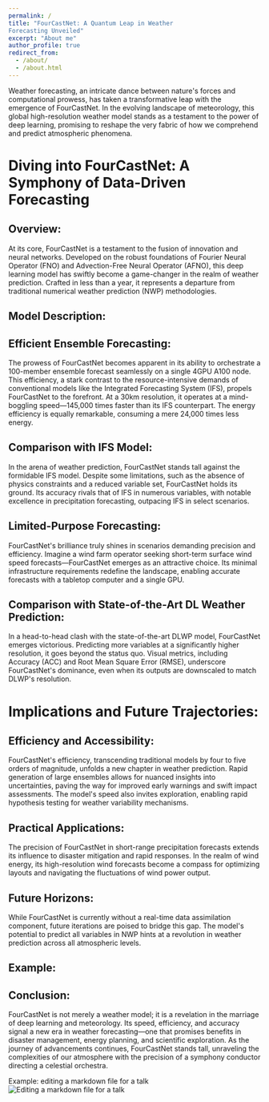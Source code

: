 ```yaml
---
permalink: /
title: "FourCastNet: A Quantum Leap in Weather
Forecasting Unveiled"
excerpt: "About me"
author_profile: true
redirect_from: 
  - /about/
  - /about.html
---
```


Weather forecasting, an intricate dance between nature's forces and computational prowess, has taken a transformative leap with the emergence of FourCastNet. In the evolving landscape of meteorology, this global high-resolution weather model stands as a testament to the power of deep learning, promising to reshape the very fabric of how we comprehend and predict atmospheric phenomena.

Diving into FourCastNet: A Symphony of Data-Driven Forecasting
======

Overview:
------

At its core, FourCastNet is a testament to the fusion of innovation and neural networks. Developed on the robust foundations of Fourier Neural Operator (FNO) and Advection-Free Neural Operator (AFNO), this deep learning model has swiftly become a game-changer in the realm of weather prediction. Crafted in less than a year, it represents a departure from traditional numerical weather prediction (NWP) methodologies.

Model Description:
------

Efficient Ensemble Forecasting:
------

The prowess of FourCastNet becomes apparent in its ability to orchestrate a 100-member ensemble forecast seamlessly on a single 4GPU A100 node. This efficiency, a stark contrast to the resource-intensive demands of conventional models like the Integrated Forecasting System (IFS), propels FourCastNet to the forefront. At a 30km resolution, it operates at a mind-boggling speed—145,000 times faster than its IFS counterpart. The energy efficiency is equally remarkable, consuming a mere 24,000 times less energy.

Comparison with IFS Model:
------

In the arena of weather prediction, FourCastNet stands tall against the formidable IFS model. Despite some limitations, such as the absence of physics constraints and a reduced variable set, FourCastNet holds its ground. Its accuracy rivals that of IFS in numerous variables, with notable excellence in precipitation forecasting, outpacing IFS in select scenarios.

Limited-Purpose Forecasting:
------

FourCastNet's brilliance truly shines in scenarios demanding precision and efficiency. Imagine a wind farm operator seeking short-term surface wind speed forecasts—FourCastNet emerges as an attractive choice. Its minimal infrastructure requirements redefine the landscape, enabling accurate forecasts with a tabletop computer and a single GPU.

Comparison with State-of-the-Art DL Weather Prediction:
------

In a head-to-head clash with the state-of-the-art DLWP model, FourCastNet emerges victorious. Predicting more variables at a significantly higher resolution, it goes beyond the status quo. Visual metrics, including Accuracy (ACC) and Root Mean Square Error (RMSE), underscore FourCastNet's dominance, even when its outputs are downscaled to match DLWP's resolution.

Implications and Future Trajectories:
======

Efficiency and Accessibility:
------

FourCastNet's efficiency, transcending traditional models by four to five orders of magnitude, unfolds a new chapter in weather prediction. Rapid generation of large ensembles allows for nuanced insights into uncertainties, paving the way for improved early warnings and swift impact assessments. The model's speed also invites exploration, enabling rapid hypothesis testing for weather variability mechanisms.

Practical Applications:
------

The precision of FourCastNet in short-range precipitation forecasts extends its influence to disaster mitigation and rapid responses. In the realm of wind energy, its high-resolution wind forecasts become a compass for optimizing layouts and navigating the fluctuations of wind power output.

Future Horizons:
------

While FourCastNet is currently without a real-time data assimilation component, future iterations are poised to bridge this gap. The model's potential to predict all variables in NWP hints at a revolution in weather prediction across all atmospheric levels.

Example:
------

Conclusion:
------

FourCastNet is not merely a weather model; it is a revelation in the marriage of deep learning and meteorology. Its speed, efficiency, and accuracy signal a new era in weather forecasting—one that promises benefits in disaster management, energy planning, and scientific exploration. As the journey of advancements continues, FourCastNet stands tall, unraveling the complexities of our atmosphere with the precision of a symphony conductor directing a celestial orchestra.


Example: editing a markdown file for a talk
![Editing a markdown file for a talk](/images/editing-talk.png)
